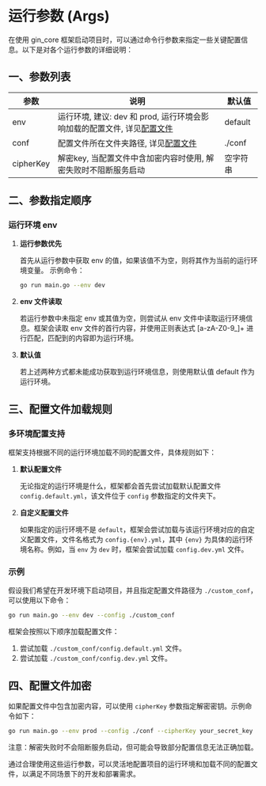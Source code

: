 # 运行参数 (Args)

在使用 gin_core 框架启动项目时，可以通过命令行参数来指定一些关键配置信息。以下是对各个运行参数的详细说明：

## 一、参数列表

|参数|说明| 默认值     |
|---|---|---------|
| env |运行环境, 建议: dev 和 prod, 运行环境会影响加载的配置文件, 详见[配置文件](###配置文件) | default |
| conf |配置文件所在文件夹路径, 详见[配置文件](###配置文件)| ./conf |
| cipherKey |解密key, 当配置文件中含加密内容时使用, 解密失败时不阻断服务启动| 空字符串 |

## 二、参数指定顺序
### 运行环境 env
1. **运行参数优先**
    
    首先从运行参数中获取 env 的值，如果该值不为空，则将其作为当前的运行环境变量。
示例命令：
    ```bash
    go run main.go --env dev
    ```

2. **env 文件读取**
    
    若运行参数中未指定 env 或其值为空，则尝试从 env 文件中读取运行环境信息。框架会读取 env 文件的首行内容，并使用正则表达式 [a-zA-Z0-9_]+ 进行匹配，匹配到的内容即为运行环境。

3. **默认值**

    若上述两种方式都未能成功获取到运行环境信息，则使用默认值 default 作为运行环境。


## 三、配置文件加载规则

### 多环境配置支持

框架支持根据不同的运行环境加载不同的配置文件，具体规则如下：

1. **默认配置文件**

    无论指定的运行环境是什么，框架都会首先尝试加载默认配置文件 `config.default.yml`，该文件位于 `config` 参数指定的文件夹下。

2. **自定义配置文件**

    如果指定的运行环境不是 `default`，框架会尝试加载与该运行环境对应的自定义配置文件，文件名格式为 `config.{env}.yml`，其中 `{env}` 为具体的运行环境名称。例如，当 `env` 为 `dev` 时，框架会尝试加载 `config.dev.yml` 文件。

### 示例

假设我们希望在开发环境下启动项目，并且指定配置文件路径为 `./custom_conf`，可以使用以下命令：
```bash
go run main.go --env dev --config ./custom_conf
```

框架会按照以下顺序加载配置文件：
1. 尝试加载 `./custom_conf/config.default.yml` 文件。
2. 尝试加载 `./custom_conf/config.dev.yml` 文件。

## 四、配置文件加密

如果配置文件中包含加密内容，可以使用 `cipherKey` 参数指定解密密钥。示例命令如下：
```bash
go run main.go --env prod --config ./conf --cipherKey your_secret_key
```

注意：解密失败时不会阻断服务启动，但可能会导致部分配置信息无法正确加载。

通过合理使用这些运行参数，可以灵活地配置项目的运行环境和加载不同的配置文件，以满足不同场景下的开发和部署需求。